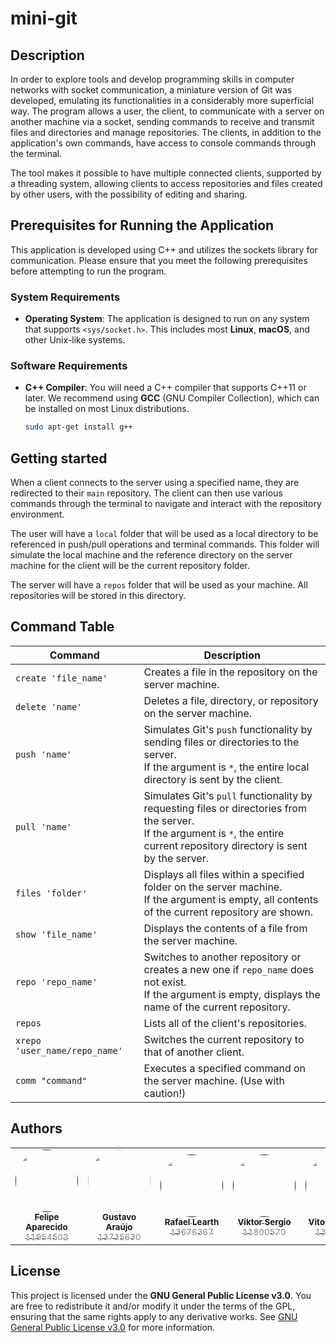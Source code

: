 # mini-git

## Description

In order to explore tools and develop programming skills in computer networks with socket communication, a miniature version of Git was developed, emulating its functionalities in a considerably more superficial way. The program allows a user, the client, to communicate with a server on another machine via a socket, sending commands to receive and transmit files and directories and manage repositories. The clients, in addition to the application's own commands, have access to console commands through the terminal.

The tool makes it possible to have multiple connected clients, supported by a threading system, allowing clients to access repositories and files created by other users, with the possibility of editing and sharing.


## Prerequisites for Running the Application

This application is developed using C++ and utilizes the sockets library for communication. Please ensure that you meet the following prerequisites before attempting to run the program.

### System Requirements

- **Operating System**: The application is designed to run on any system that supports `<sys/socket.h>`. This includes most **Linux**, **macOS**, and other Unix-like systems.

### Software Requirements

- **C++ Compiler**: You will need a C++ compiler that supports C++11 or later. We recommend using **GCC** (GNU Compiler Collection), which can be installed on most Linux distributions.
  
  ```bash
  sudo apt-get install g++

## Getting started

When a client connects to the server using a specified name, they are redirected to their `main` repository. The client can then use various commands through the terminal to navigate and interact with the repository environment.

The user will have a `local` folder that will be used as a local directory to be referenced in push/pull operations and terminal commands. This folder will simulate the local machine and the reference directory on the server machine for the client will be the current repository folder.

The server will have a `repos` folder that will be used as your machine. All repositories will be stored in this directory.

## Command Table

| Command           | Description |
|-------------------|-------------|
| `create 'file_name'`  | Creates a file in the repository on the server machine. |
| `delete 'name'`       | Deletes a file, directory, or repository on the server machine. |
| `push 'name'`         | Simulates Git's `push` functionality by sending files or directories to the server.<br>If the argument is `*`, the entire local directory is sent by the client. |
| `pull 'name'`         | Simulates Git's `pull` functionality by requesting files or directories from the server.<br>If the argument is `*`, the entire current repository directory is sent by the server. |
| `files 'folder'`      | Displays all files within a specified folder on the server machine.<br>If the argument is empty, all contents of the current repository are shown. |
| `show 'file_name'`    | Displays the contents of a file from the server machine. |
| `repo 'repo_name'`    | Switches to another repository or creates a new one if `repo_name` does not exist.<br>If the argument is empty, displays the name of the current repository. |
| `repos`               | Lists all of the client's repositories. |
| `xrepo 'user_name/repo_name'`   | Switches the current repository to that of another client. |
| `comm "command"`      | Executes a specified command on the server machine. (Use with caution!) |

## Authors

<table>
  <tr>
    <td align="center" style="border: none;">
      <a href="" title="">
        <img src="https://avatars.githubusercontent.com/u/144858995?v=4" width="100px;"  style="border-radius: 50%;"><br>
        <sub>
          <b>Felipe Aparecido<br></b>
		  <span style="color:grey;">11954502</span>
        </sub>
      </a>
    </td>
    <td align="center" style="border: none;">
      <a href="https://github.com/guaraujoc" title="github">
        <img src="https://avatars.githubusercontent.com/u/130992375?s=400&u=168448c320a3ad61a9737a30880fa942249baedc&v=4" width="100px;"  style="border-radius: 50%;"><br>
        <sub>
          <b>Gustavo Araújo<br></b>
		  <span style="color:grey;">13735630</span>
        </sub>
      </a>
    </td>

 <td align="center" style="border: none;">
      <a href="" title="">
        <img src="https://avatars.githubusercontent.com/u/113041643?s=96&v=4" width="100px;"  style="border-radius: 50%;"><br>
        <sub>
          <b>Rafael Learth<br></b>
		  <span style="color:grey;">13676367</span>
        </sub>
      </a>
    </td>

 <td align="center" style="border: none;">
      <a href="" title="">
        <img src="https://avatars.githubusercontent.com/u/141160595?v=4" width="100px;"  style="border-radius: 50%;"><br>
        <sub>
          <b>Viktor Sergio<br></b>
		  <span style="color:grey;">11800570</span>
        </sub>
      </a>
    </td>

 <td align="center" style="border: none;">
      <a href="" title="">
        <img src="https://avatars.githubusercontent.com/u/105892477?s=96&v=4" width="100px;"  style="border-radius: 50%;"><br>
        <sub>
          <b>Vitor Augusto<br></b>
		  <span style="color:grey;">13732303</span>
        </sub>
      </a>
    </td>
  </tr>
</table>

## License

This project is licensed under the **GNU General Public License v3.0**. You are free to redistribute it and/or modify it under the terms of the GPL, ensuring that the same rights apply to any derivative works. See [GNU General Public License v3.0](https://www.gnu.org/licenses/gpl-3.0.en.html) for more information.

